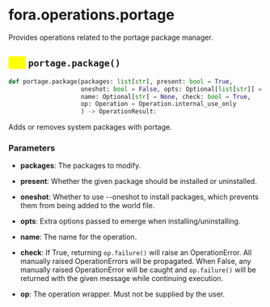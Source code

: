 # fora.operations.portage

Provides operations related to the portage package manager.

## <mark style="color:yellow;">def</mark> `portage.package()`

```python
def portage.package(packages: list[str], present: bool = True, 
                    oneshot: bool = False, opts: Optional[list[str]] = None, 
                    name: Optional[str] = None, check: bool = True, 
                    op: Operation = Operation.internal_use_only
                    ) -> OperationResult:
```

Adds or removes system packages with portage.

### Parameters

 -  **packages**: The packages to modify.

 -  **present**: Whether the given package should be installed or uninstalled.

 -  **oneshot**: Whether to use --oneshot to install packages, which prevents them from being added to the world file.

 -  **opts**: Extra options passed to emerge when installing/uninstalling.

 -  **name**: The name for the operation.

 -  **check**: If True, returning `op.failure()` will raise an OperationError. All manually raised
    OperationErrors will be propagated. When False, any manually raised OperationError will
    be caught and `op.failure()` will be returned with the given message while continuing execution.

 -  **op**: The operation wrapper. Must not be supplied by the user.
